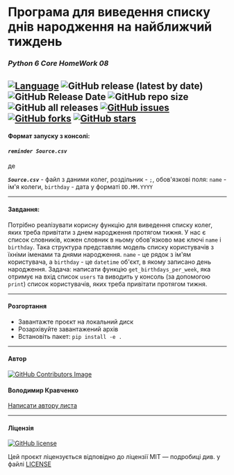 # Програма для виведення списку днів народження на найближчий тиждень

### *Python 6 Core HomeWork 08*
[![Language](https://img.shields.io/badge/language-python-blue)](https://www.python.org)
![GitHub release (latest by date)](https://img.shields.io/github/v/release/VlodyaKr/Python-6-Core-HomeWork-07)
![GitHub Release Date](https://img.shields.io/github/release-date/VlodyaKr/Python-6-Core-HomeWork-07?style=plastic)
![GitHub repo size](https://img.shields.io/github/repo-size/VlodyaKr/Python-6-Core-HomeWork-07?style=plastic)
![GitHub all releases](https://img.shields.io/github/downloads/VlodyaKr/Python-6-Core-HomeWork-07/total)
[![GitHub issues](https://img.shields.io/github/issues/VlodyaKr/Python-6-Core-HomeWork-07?style=plastic)](https://github.com/VlodyaKr/Python-6-Core-HomeWork-07/issues)
[![GitHub forks](https://img.shields.io/github/forks/VlodyaKr/Python-6-Core-HomeWork-07?style=plastic)](https://github.com/VlodyaKr/Python-6-Core-HomeWork-07/network)
[![GitHub stars](https://img.shields.io/github/stars/VlodyaKr/Python-6-Core-HomeWork-07?style=plastic)](https://github.com/VlodyaKr/Python-6-Core-HomeWork-07/stargazers)
---
#### Формат запуску з консолі:
#### ***`reminder Source.csv`***
де

***`Source.csv`*** - файл з даними колег, роздільник - `;`, обов'язкові поля:
`name` - ім'я колеги,
`birthday` - дата у форматі `DD.MM.YYYY`

---
#### Завдання:
Потрібно реалізувати корисну функцію для виведення списку колег, яких треба привітати з днем народження протягом тижня. 
У нас є список словників, кожен словник в ньому обов'язково має ключі `name` і `birthday`. Така структура представляє 
модель списку користувачів з їхніми іменами та днями народження. `name` - це рядок з ім'ям користувача, а `birthday` - 
це `datetime` об'єкт, в якому записано день народження. 
Задача: написати функцію `get_birthdays_per_week`, яка отримує на вхід список `users` та виводить у консоль (за 
допомогою `print`) список користувачів, яких треба привітати протягом тижня.
___
#### Розгортання
- Завантажте проєкт на локальний диск
- Розархівуйте завантажений архів 
- Встановіть пакет:
`pip install -e .`

---
#### Автор
[![GitHub Contributors Image](https://contrib.rocks/image?repo=VlodyaKr/Python-6-Core-HomeWork-07)](https://github.com/VlodyaKr)

#### Володимир Кравченко
[Написати автору листа](mailto:vlodya@gmail.com?subject=Python-6-Core-HomeWork-07)
___
#### Ліцензія
[![GitHub license](https://img.shields.io/github/license/VlodyaKr/Python-6-Core-HomeWork-07?style=plastic)](https://github.com/VlodyaKr/Python-6-Core-HomeWork-07/blob/main/LICENSE)

Цей проєкт ліцензується відповідно до ліцензії MIT — подробиці див. у файлі [LICENSE](https://github.com/VlodyaKr/Python-6-Core-HomeWork-07/blob/main/LICENSE)
